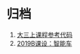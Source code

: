 # 归档

1. [大三上课程参考代码](https://github.com/Heanden/EIE2019b)
2. [2019B课设：智能车](https://github.com/Heanden/intelligentCarByMSP430F5529)